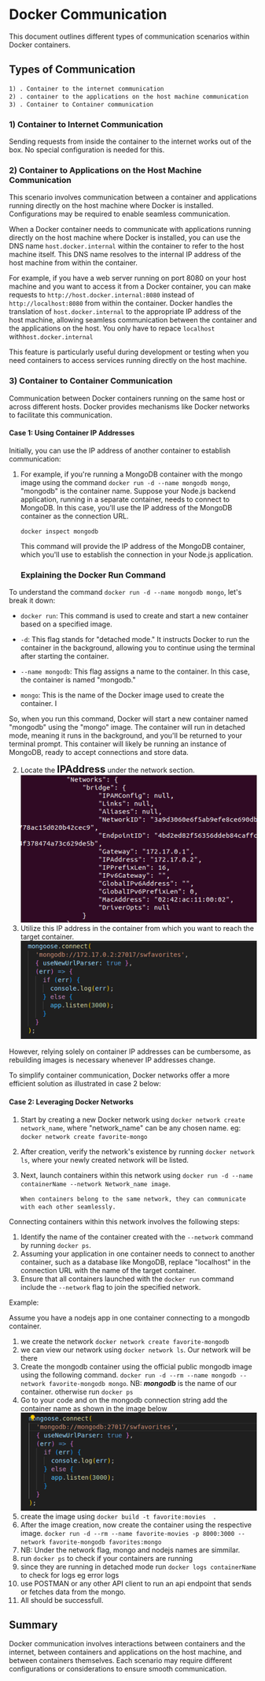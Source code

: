 # Docker Communication

This document outlines different types of communication scenarios within Docker containers.

## Types of Communication
    1) . Container to the internet communication
    2) . container to the applications on the host machine communication
    3) . Container to Container communication





### 1) Container to Internet Communication

Sending requests from inside the container to the internet works out of the box. No special configuration is needed for this.

### 2) Container to Applications on the Host Machine Communication

This scenario involves communication between a container and applications running directly on the host machine where Docker is installed. Configurations may be required to enable seamless communication.

When a Docker container needs to communicate with applications running directly on the host machine where Docker is installed, you can use the DNS name `host.docker.internal` within the container to refer to the host machine itself. This DNS name resolves to the internal IP address of the host machine from within the container.

For example, if you have a web server running on port 8080 on your host machine and you want to access it from a Docker container, you can make requests to `http://host.docker.internal:8080` instead of `http://localhost:8080` from within the container. Docker handles the translation of `host.docker.internal` to the appropriate IP address of the host machine, allowing seamless communication between the container and the applications on the host. You only have to repace `localhost` with`host.docker.internal`

This feature is particularly useful during development or testing when you need containers to access services running directly on the host machine.

### 3) Container to Container Communication

Communication between Docker containers running on the same host or across different hosts. Docker provides mechanisms like Docker networks to facilitate this communication.

#### Case 1: Using Container IP Addresses

Initially, you can use the IP address of another container to establish communication:

1. For example, if you're running a MongoDB container with the mongo image using the command `docker run -d --name mongodb mongo`, "mongodb" is the container name. Suppose your Node.js backend application, running in a separate container, needs to connect to MongoDB. In this case, you'll use the IP address of the MongoDB container as the connection URL.

    ```
    docker inspect mongodb
    ```

    This command will provide the IP address of the MongoDB container, which you'll use to establish the connection in your Node.js application.

    ### Explaining the Docker Run Command

To understand the command `docker run -d --name mongodb mongo`, let's break it down:

- `docker run`: This command is used to create and start a new container based on a specified image.

- `-d`: This flag stands for "detached mode." It instructs Docker to run the container in the background, allowing you to continue using the terminal after starting the container.

- `--name mongodb`: This flag assigns a name to the container. In this case, the container is named "mongodb."

- `mongo`: This is the name of the Docker image used to create the container. I

So, when you run this command, Docker will start a new container named "mongodb" using the "mongo" image. The container will run in detached mode, meaning it runs in the background, and you'll be returned to your terminal prompt. This container will likely be running an instance of MongoDB, ready to accept connections and store data.


2. Locate the <span style="font-size:20px"><b>IPAddress</b></span> under the network section.
![image](./assets/images/docker-network-ip-address.png)
3. Utilize this IP address in the container from which you want to reach the target container.
![image](./assets/images/node-with-docker-container-ip.png)

However, relying solely on container IP addresses can be cumbersome, as rebuilding images is necessary whenever IP addresses change.

To simplify container communication, Docker networks offer a more efficient solution as illustrated  in case 2 below:

#### Case 2: Leveraging Docker Networks


1. Start by creating a new Docker network using `docker network create network_name`, where "network_name" can be any chosen name. eg: `docker network create favorite-mongo`
2. After creation, verify the network's existence by running `docker network ls`, where your newly created network will be listed.
3. Next, launch containers within this network using `docker run -d --name containerName --network Network_name image`.

    ```
    When containers belong to the same network, they can communicate with each other seamlessly.
    ```

Connecting containers within this network involves the following steps:

1. Identify the name of the container created with the `--network` command by running `docker ps`.
2. Assuming your application in one container needs to connect to another container, such as a database like MongoDB, replace "localhost" in the connection URL with the name of the target container.
3. Ensure that all containers launched with the `docker run` command include the `--network` flag to join the specified network.

Example:
    
<span> Assume you have a nodejs app in one container connecting to a mongodb container.

1) we create the network `docker network create favorite-mongodb`
2) we can view our network using `docker network ls`. Our network will be there
3) Create the mongodb container using the official public mongodb image using the following command. `docker run -d --rm --name mongodb --network favorite-mongodb mongo`. NB: <b><i>mongodb</i></b> is the name of our container. otherwise run `docker ps`
4) Go to your code and on the mongodb connection string add the container name as shown in the image below
![image](./assets/images/nodejs-mongodb-network-name-connection-string.png)
5) create the image using `docker build -t favorite:movies  .`
6) After the image creation, now create the container using the respective image. `docker run -d --rm --name favorite-movies -p 8000:3000 --network favorite-mongodb favorites:mongo `
7) NB: Under the network flag, mongo and nodejs names are simmilar.
8) run `docker ps` to check if your containers are running
9) since they are running in detached mode run `docker logs containerName` to check for logs eg error logs
10) use POSTMAN or any other API client to run an api endpoint that sends or fetches data from the mongo. 
11) All should be successfull.


## Summary

Docker communication involves interactions between containers and the internet, between containers and applications on the host machine, and between containers themselves. Each scenario may require different configurations or considerations to ensure smooth communication.


















